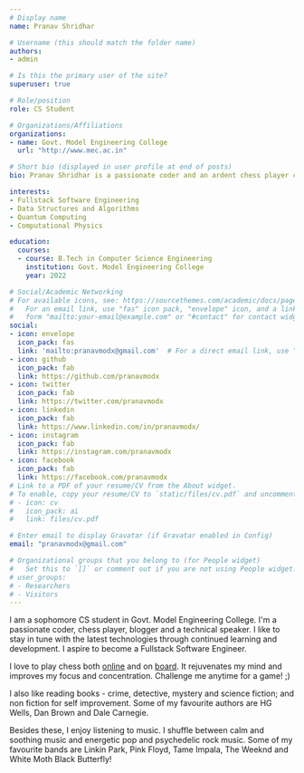 ```yaml
---
# Display name
name: Pranav Shridhar

# Username (this should match the folder name)
authors:
- admin

# Is this the primary user of the site?
superuser: true

# Role/position
role: CS Student

# Organizations/Affiliations
organizations:
- name: Govt. Model Engineering College
  url: "http://www.mec.ac.in"

# Short bio (displayed in user profile at end of posts)
bio: Pranav Shridhar is a passionate coder and an ardent chess player currently pursuing B.Tech in Computer Science in Govt. Model Engineering College, Thrikkakara.

interests:
- Fullstack Software Engineering
- Data Structures and Algorithms
- Quantum Computing
- Computational Physics

education:
  courses:
  - course: B.Tech in Computer Science Engineering
    institution: Govt. Model Engineering College
    year: 2022

# Social/Academic Networking
# For available icons, see: https://sourcethemes.com/academic/docs/page-builder/#icons
#   For an email link, use "fas" icon pack, "envelope" icon, and a link in the
#   form "mailto:your-email@example.com" or "#contact" for contact widget.
social:
- icon: envelope
  icon_pack: fas
  link: 'mailto:pranavmodx@gmail.com'  # For a direct email link, use "mailto:test@example.org".
- icon: github
  icon_pack: fab
  link: https://github.com/pranavmodx
- icon: twitter
  icon_pack: fab
  link: https://twitter.com/pranavmodx
- icon: linkedin
  icon_pack: fab
  link: https://www.linkedin.com/in/pranavmodx/
- icon: instagram
  icon_pack: fab
  link: https://instagram.com/pranavmodx
- icon: facebook
  icon_pack: fab
  link: https://facebook.com/pranavmodx
# Link to a PDF of your resume/CV from the About widget.
# To enable, copy your resume/CV to `static/files/cv.pdf` and uncomment the lines below.
# - icon: cv
#   icon_pack: ai
#   link: files/cv.pdf

# Enter email to display Gravatar (if Gravatar enabled in Config)
email: "pranavmodx@gmail.com"

# Organizational groups that you belong to (for People widget)
#   Set this to `[]` or comment out if you are not using People widget.
# user_groups:
# - Researchers
# - Visitors
---
```


I am a sophomore CS student in Govt. Model Engineering College. I'm a passionate coder, chess player, blogger and a technical speaker. I like to stay in tune with the latest technologies through continued learning and development. I aspire to become a Fullstack Software Engineer.

I love to play chess both [online](https://lichess.org/@/pranavmodx) and on [board](http://ratings.fide.com/profile/45034958). It rejuvenates my mind and improves my focus and concentration. Challenge me anytime for a game! ;)

I also like reading books - crime, detective, mystery and science fiction; and non fiction for self improvement. Some of my favourite authors are HG Wells, Dan Brown and Dale Carnegie.

Besides these, I enjoy listening to music. I shuffle between calm and soothing music and energetic pop and psychedelic rock music. Some of my favourite bands are Linkin Park, Pink Floyd, Tame Impala, The Weeknd and White Moth Black Butterfly!
